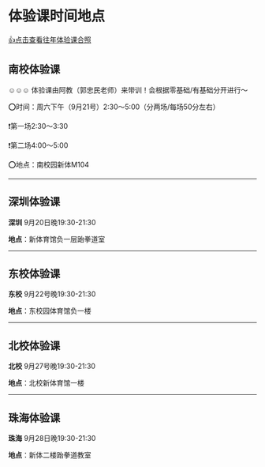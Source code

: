 # 体验课时间地点

[👍点击查看往年体验课合照](./tyk-fig.md)

## 南校体验课

☺️☺️☺️ 体验课由阿教（郭忠民老师）来带训！会根据零基础/有基础分开进行～

⭕️时间：周六下午（9月21号）2:30～5:00（分两场/每场50分左右）

❗️第一场2:30～3:30 

❗️第二场4:00～5:00

⭕️地点：南校园新体M104 

----

## 深圳体验课

**深圳** 9月20日晚19∶30-21∶30

**地点**：新体育馆负一层跆拳道室

----

## 东校体验课

**东校** 9月22号晚19:30-21:30

**地点**：东校园体育馆负一楼

----

## 北校体验课

**北校** 9月27号晚19:30-21:30

**地点**：北校新体育馆一楼

----

## 珠海体验课

**珠海** 9月28日晚19:30-21:30

**地点**：新体二楼跆拳道教室
